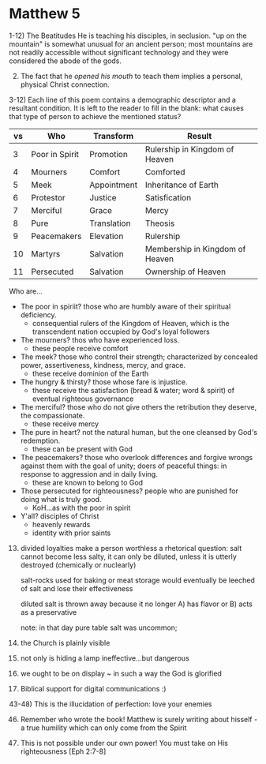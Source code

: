 # Matthew 5


1-12) The Beatitudes
He is teaching his disciples, in seclusion.
"up on the mountain" is somewhat unusual for an ancient person; most mountains are not readily accessible without significant technology and they were considered the abode of the gods.


2) The fact that he _opened his mouth_ to teach them implies a personal, physical Christ connection.


3-12) Each line of this poem contains a demographic descriptor and a resultant condition.
It is left to the reader to fill in the blank: what causes that type of person to achieve the mentioned status?

|vs|Who|Transform|Result|
|---|---|---|---|
|3|Poor in Spirit|Promotion|Rulership in Kingdom of Heaven|
|4|Mourners|Comfort|Comforted|
|5|Meek|Appointment|Inheritance of Earth|
|6|Protestor|Justice|Satisfication|
|7|Merciful|Grace|Mercy|
|8|Pure|Translation|Theosis|
|9|Peacemakers|Elevation|Rulership|
|10|Martyrs|Salvation|Membership in Kingdom of Heaven|
|11|Persecuted|Salvation|Ownership of Heaven|

Who are...
- The poor in spiriit?  those who are humbly aware of their spiritual deficiency.
  - consequential rulers of the Kingdom of Heaven, which is the transcendent nation occupied by God's loyal followers
- The mourners?  thos who have experienced loss.
  - these people receive comfort
- The meek?  those who control their strength; characterized by concealed power, assertiveness, kindness, mercy, and grace.
  - these receive dominion of the Earth
- The hungry & thirsty?  those whose fare is injustice.
  - these receive the satisfaction (bread & water; word & spirit) of eventual righteous governance
- The merciful?  those who do not give others the retribution they deserve, the compassionate.
  - these receive mercy
- The pure in heart?  not the natural human, but the one cleansed by God's redemption.
  - these can be present with God
- The peacemakers?  those who overlook differences and forgive wrongs against them with the goal of unity; doers of peaceful things: in response to aggression and in daily living.
  - these are known to belong to God
- Those persecuted for righteousness?  people who are punished for doing what is truly good.
  - KoH...as with the poor in spirit
- Y'all?  disciples of Christ
  - heavenly rewards
  - identity with prior saints


13) divided loyalties make a person worthless
	a rhetorical question: salt cannot become less salty, it can only be diluted, unless it is utterly destroyed (chemically or nuclearly)

	salt-rocks used for baking or meat storage would eventually be leeched of salt and lose their effectiveness

	diluted salt is thrown away because it no longer A) has flavor or B) acts as a preservative

	note: in that day pure table salt was uncommon;


14) the Church is plainly visible


15) not only is hiding a lamp ineffective...but dangerous


16) we ought to be on display ~ in such a way the God is glorified



37) Biblical support for digital communications :)



43-48) This is the illucidation of perfection: love your enemies


46) Remember who wrote the book!  Matthew is surely writing about hisself - a true humility which can only come from the Spirit


48) This is not possible under our own power!
	You must take on His righteousness [Eph 2:7-8]
